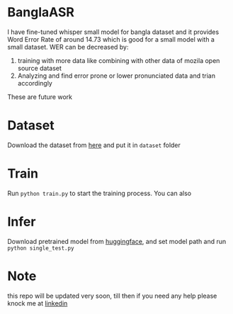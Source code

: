 # BanglaASR

I have fine-tuned whisper small model for bangla dataset and it provides Word Error Rate of around 14.73 which is good for a small model with a small dataset. WER can be decreased by:

1. training with more data like combining with other data of mozila open source dataset
2. Analyzing and find error prone or lower pronunciated data and trian accordingly

These are future work

# Dataset
Download the dataset from [here](https://commonvoice.mozilla.org/bn/datasets) and put it in `dataset` folder

# Train
Run `python train.py` to start the training process.
You can also

# Infer
Download pretrained model from [huggingface](https://huggingface.co/hassanaliemon/BanglaASR), and set model path and run `python single_test.py`

# Note
this repo will be updated very soon, till then if you need any help please knock me at [linkedin](https://www.linkedin.com/in/hassan-ali-emon/)